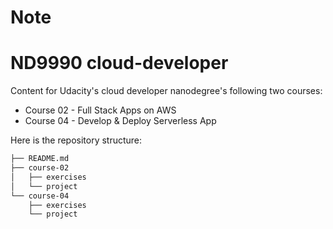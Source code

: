 # Note

# ND9990 cloud-developer
Content for Udacity's cloud developer nanodegree's following two courses:
* Course 02 - Full Stack Apps on AWS
* Course 04 - Develop & Deploy Serverless App

Here is the repository structure:

```bash
├── README.md
├── course-02
│   ├── exercises
│   └── project
└── course-04
    ├── exercises
    └── project
```


